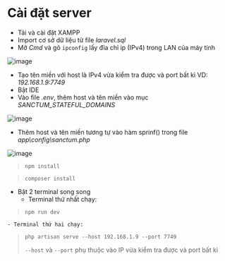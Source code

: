 # Cài đặt server 

- Tải và cài đặt XAMPP
- Import cơ sở dữ liệu từ file *laravel.sql*
- Mở *Cmd* và gõ `ipconfig` lấy đỉa chỉ ip (IPv4) trong LAN của máy tính

![image](https://github.com/BaoVKU/tasuku_web_repository/assets/164776548/0c67ac78-17b5-4574-8c75-fe6474dbee0e)

- Tạo tên miền với host là IPv4 vừa kiểm tra được và port bất kì VD: *192.168.1.9:7749*
- Bật IDE
- Vào file *.env*, thêm host và tên miền vào mục *SANCTUM_STATEFUL_DOMAINS*

![image](https://github.com/BaoVKU/tasuku_web_repository/assets/164776548/171abad4-ae43-4770-859c-e89d3235a89f)

- Thêm host và tên miền tương tự vào hàm sprinf() trong file *app\config\sanctum.php*

![image](https://github.com/BaoVKU/tasuku_web_repository/assets/164776548/a5b3d31f-a0e5-4bd8-a5ad-87bb654cd97c)

> `npm install`

> `composer install`

- Bật 2 terminal song song
    - Terminal thứ nhất chạy:

> `npm run dev`

    - Terminal thứ hai chạy:

> `php artisan serve --host 192.168.1.9 --port 7749`
> 
> `--host` và `--port` phụ thuộc vào IP vừa kiểm tra được và port bất kì
